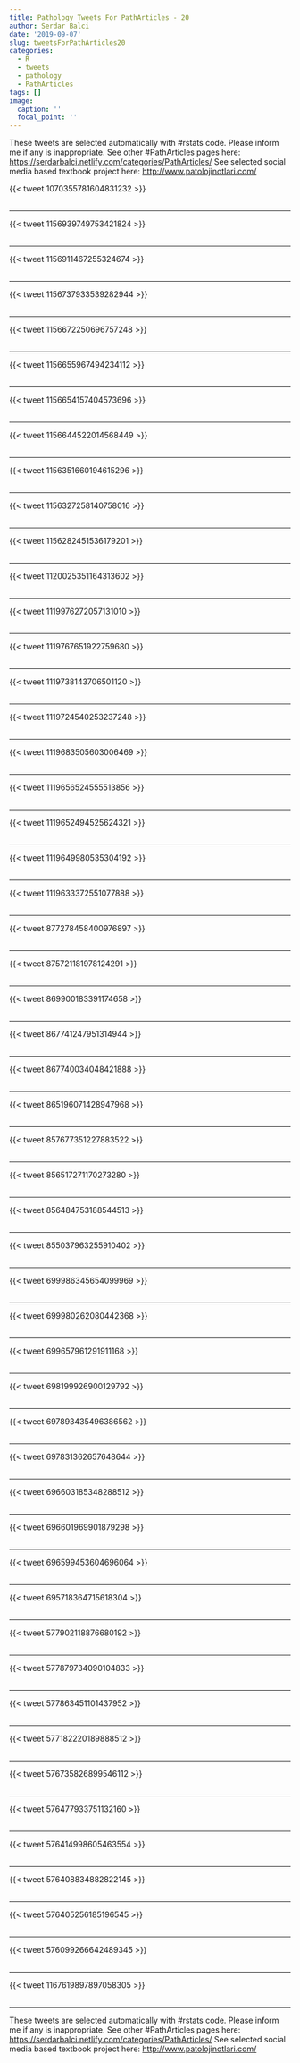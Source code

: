 ```yaml
---
title: Pathology Tweets For PathArticles - 20
author: Serdar Balci
date: '2019-09-07'
slug: tweetsForPathArticles20
categories:
  - R
  - tweets
  - pathology
  - PathArticles
tags: []
image:
  caption: ''
  focal_point: ''
---
```



These tweets are selected automatically with #rstats code. Please inform me if any is inappropriate.
See other #PathArticles pages here: https://serdarbalci.netlify.com/categories/PathArticles/ 
See selected social media based textbook project here: http://www.patolojinotlari.com/

{{< tweet 1070355781604831232 >}}
<br>
<br>
<hr>
{{< tweet 1156939749753421824 >}}
<br>
<br>
<hr>
{{< tweet 1156911467255324674 >}}
<br>
<br>
<hr>
{{< tweet 1156737933539282944 >}}
<br>
<br>
<hr>
{{< tweet 1156672250696757248 >}}
<br>
<br>
<hr>
{{< tweet 1156655967494234112 >}}
<br>
<br>
<hr>
{{< tweet 1156654157404573696 >}}
<br>
<br>
<hr>
{{< tweet 1156644522014568449 >}}
<br>
<br>
<hr>
{{< tweet 1156351660194615296 >}}
<br>
<br>
<hr>
{{< tweet 1156327258140758016 >}}
<br>
<br>
<hr>
{{< tweet 1156282451536179201 >}}
<br>
<br>
<hr>
{{< tweet 1120025351164313602 >}}
<br>
<br>
<hr>
{{< tweet 1119976272057131010 >}}
<br>
<br>
<hr>
{{< tweet 1119767651922759680 >}}
<br>
<br>
<hr>
{{< tweet 1119738143706501120 >}}
<br>
<br>
<hr>
{{< tweet 1119724540253237248 >}}
<br>
<br>
<hr>
{{< tweet 1119683505603006469 >}}
<br>
<br>
<hr>
{{< tweet 1119656524555513856 >}}
<br>
<br>
<hr>
{{< tweet 1119652494525624321 >}}
<br>
<br>
<hr>
{{< tweet 1119649980535304192 >}}
<br>
<br>
<hr>
{{< tweet 1119633372551077888 >}}
<br>
<br>
<hr>
{{< tweet 877278458400976897 >}}
<br>
<br>
<hr>
{{< tweet 875721181978124291 >}}
<br>
<br>
<hr>
{{< tweet 869900183391174658 >}}
<br>
<br>
<hr>
{{< tweet 867741247951314944 >}}
<br>
<br>
<hr>
{{< tweet 867740034048421888 >}}
<br>
<br>
<hr>
{{< tweet 865196071428947968 >}}
<br>
<br>
<hr>
{{< tweet 857677351227883522 >}}
<br>
<br>
<hr>
{{< tweet 856517271170273280 >}}
<br>
<br>
<hr>
{{< tweet 856484753188544513 >}}
<br>
<br>
<hr>
{{< tweet 855037963255910402 >}}
<br>
<br>
<hr>
{{< tweet 699986345654099969 >}}
<br>
<br>
<hr>
{{< tweet 699980262080442368 >}}
<br>
<br>
<hr>
{{< tweet 699657961291911168 >}}
<br>
<br>
<hr>
{{< tweet 698199926900129792 >}}
<br>
<br>
<hr>
{{< tweet 697893435496386562 >}}
<br>
<br>
<hr>
{{< tweet 697831362657648644 >}}
<br>
<br>
<hr>
{{< tweet 696603185348288512 >}}
<br>
<br>
<hr>
{{< tweet 696601969901879298 >}}
<br>
<br>
<hr>
{{< tweet 696599453604696064 >}}
<br>
<br>
<hr>
{{< tweet 695718364715618304 >}}
<br>
<br>
<hr>
{{< tweet 577902118876680192 >}}
<br>
<br>
<hr>
{{< tweet 577879734090104833 >}}
<br>
<br>
<hr>
{{< tweet 577863451101437952 >}}
<br>
<br>
<hr>
{{< tweet 577182220189888512 >}}
<br>
<br>
<hr>
{{< tweet 576735826899546112 >}}
<br>
<br>
<hr>
{{< tweet 576477933751132160 >}}
<br>
<br>
<hr>
{{< tweet 576414998605463554 >}}
<br>
<br>
<hr>
{{< tweet 576408834882822145 >}}
<br>
<br>
<hr>
{{< tweet 576405256185196545 >}}
<br>
<br>
<hr>
{{< tweet 576099266642489345 >}}
<br>
<br>
<hr>
{{< tweet 1167619897897058305 >}}
<br>
<br>
<hr>


These tweets are selected automatically with #rstats code. Please inform me if any is inappropriate.
See other #PathArticles pages here: https://serdarbalci.netlify.com/categories/PathArticles/ 
See selected social media based textbook project here: http://www.patolojinotlari.com/
